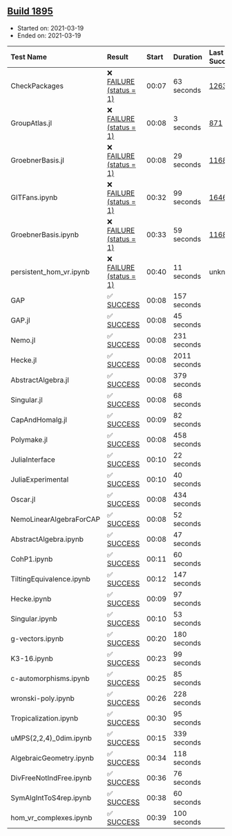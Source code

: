 ## [Build 1895](https://oscarci.mathematik.uni-kl.de/job/oscar-stable/1895/)

* Started on: 2021-03-19
* Ended on: 2021-03-19

| Test Name    | Result | Start | Duration | Last Success | First Failure |
|:-------------|:-------|:------|:---------|:-------------|:--------------|
| CheckPackages | ❌ [FAILURE (status = 1)](https://oscarci.mathematik.uni-kl.de/job/oscar-stable/1895/artifact/logs/build-1895/CheckPackages.log) | 00:07 | 63 seconds | [1263](https://oscarci.mathematik.uni-kl.de/job/oscar-stable/1263/) | [1264](https://oscarci.mathematik.uni-kl.de/job/oscar-stable/1264/) |
| GroupAtlas.jl | ❌ [FAILURE (status = 1)](https://oscarci.mathematik.uni-kl.de/job/oscar-stable/1895/artifact/logs/build-1895/GroupAtlas.jl.log) | 00:08 | 3 seconds | [871](https://oscarci.mathematik.uni-kl.de/job/oscar-stable/871/) | [872](https://oscarci.mathematik.uni-kl.de/job/oscar-stable/872/) |
| GroebnerBasis.jl | ❌ [FAILURE (status = 1)](https://oscarci.mathematik.uni-kl.de/job/oscar-stable/1895/artifact/logs/build-1895/GroebnerBasis.jl.log) | 00:08 | 29 seconds | [1168](https://oscarci.mathematik.uni-kl.de/job/oscar-stable/1168/) | [1169](https://oscarci.mathematik.uni-kl.de/job/oscar-stable/1169/) |
| GITFans.ipynb | ❌ [FAILURE (status = 1)](https://oscarci.mathematik.uni-kl.de/job/oscar-stable/1895/artifact/logs/build-1895/GITFans.ipynb.log) | 00:32 | 99 seconds | [1646](https://oscarci.mathematik.uni-kl.de/job/oscar-stable/1646/) | [1647](https://oscarci.mathematik.uni-kl.de/job/oscar-stable/1647/) |
| GroebnerBasis.ipynb | ❌ [FAILURE (status = 1)](https://oscarci.mathematik.uni-kl.de/job/oscar-stable/1895/artifact/logs/build-1895/GroebnerBasis.ipynb.log) | 00:33 | 59 seconds | [1168](https://oscarci.mathematik.uni-kl.de/job/oscar-stable/1168/) | [1169](https://oscarci.mathematik.uni-kl.de/job/oscar-stable/1169/) |
| persistent_hom_vr.ipynb | ❌ [FAILURE (status = 1)](https://oscarci.mathematik.uni-kl.de/job/oscar-stable/1895/artifact/logs/build-1895/persistent_hom_vr.ipynb.log) | 00:40 | 11 seconds | unknown | unknown |
| GAP | ✅ [SUCCESS](https://oscarci.mathematik.uni-kl.de/job/oscar-stable/1895/artifact/logs/build-1895/GAP.log) | 00:08 | 157 seconds |  |  |
| GAP.jl | ✅ [SUCCESS](https://oscarci.mathematik.uni-kl.de/job/oscar-stable/1895/artifact/logs/build-1895/GAP.jl.log) | 00:08 | 45 seconds |  |  |
| Nemo.jl | ✅ [SUCCESS](https://oscarci.mathematik.uni-kl.de/job/oscar-stable/1895/artifact/logs/build-1895/Nemo.jl.log) | 00:08 | 231 seconds |  |  |
| Hecke.jl | ✅ [SUCCESS](https://oscarci.mathematik.uni-kl.de/job/oscar-stable/1895/artifact/logs/build-1895/Hecke.jl.log) | 00:08 | 2011 seconds |  |  |
| AbstractAlgebra.jl | ✅ [SUCCESS](https://oscarci.mathematik.uni-kl.de/job/oscar-stable/1895/artifact/logs/build-1895/AbstractAlgebra.jl.log) | 00:08 | 379 seconds |  |  |
| Singular.jl | ✅ [SUCCESS](https://oscarci.mathematik.uni-kl.de/job/oscar-stable/1895/artifact/logs/build-1895/Singular.jl.log) | 00:08 | 68 seconds |  |  |
| CapAndHomalg.jl | ✅ [SUCCESS](https://oscarci.mathematik.uni-kl.de/job/oscar-stable/1895/artifact/logs/build-1895/CapAndHomalg.jl.log) | 00:09 | 82 seconds |  |  |
| Polymake.jl | ✅ [SUCCESS](https://oscarci.mathematik.uni-kl.de/job/oscar-stable/1895/artifact/logs/build-1895/Polymake.jl.log) | 00:08 | 458 seconds |  |  |
| JuliaInterface | ✅ [SUCCESS](https://oscarci.mathematik.uni-kl.de/job/oscar-stable/1895/artifact/logs/build-1895/JuliaInterface.log) | 00:10 | 22 seconds |  |  |
| JuliaExperimental | ✅ [SUCCESS](https://oscarci.mathematik.uni-kl.de/job/oscar-stable/1895/artifact/logs/build-1895/JuliaExperimental.log) | 00:10 | 40 seconds |  |  |
| Oscar.jl | ✅ [SUCCESS](https://oscarci.mathematik.uni-kl.de/job/oscar-stable/1895/artifact/logs/build-1895/Oscar.jl.log) | 00:08 | 434 seconds |  |  |
| NemoLinearAlgebraForCAP | ✅ [SUCCESS](https://oscarci.mathematik.uni-kl.de/job/oscar-stable/1895/artifact/logs/build-1895/NemoLinearAlgebraForCAP.log) | 00:08 | 52 seconds |  |  |
| AbstractAlgebra.ipynb | ✅ [SUCCESS](https://oscarci.mathematik.uni-kl.de/job/oscar-stable/1895/artifact/logs/build-1895/AbstractAlgebra.ipynb.log) | 00:08 | 47 seconds |  |  |
| CohP1.ipynb | ✅ [SUCCESS](https://oscarci.mathematik.uni-kl.de/job/oscar-stable/1895/artifact/logs/build-1895/CohP1.ipynb.log) | 00:11 | 60 seconds |  |  |
| TiltingEquivalence.ipynb | ✅ [SUCCESS](https://oscarci.mathematik.uni-kl.de/job/oscar-stable/1895/artifact/logs/build-1895/TiltingEquivalence.ipynb.log) | 00:12 | 147 seconds |  |  |
| Hecke.ipynb | ✅ [SUCCESS](https://oscarci.mathematik.uni-kl.de/job/oscar-stable/1895/artifact/logs/build-1895/Hecke.ipynb.log) | 00:09 | 97 seconds |  |  |
| Singular.ipynb | ✅ [SUCCESS](https://oscarci.mathematik.uni-kl.de/job/oscar-stable/1895/artifact/logs/build-1895/Singular.ipynb.log) | 00:10 | 53 seconds |  |  |
| g-vectors.ipynb | ✅ [SUCCESS](https://oscarci.mathematik.uni-kl.de/job/oscar-stable/1895/artifact/logs/build-1895/g-vectors.ipynb.log) | 00:20 | 180 seconds |  |  |
| K3-16.ipynb | ✅ [SUCCESS](https://oscarci.mathematik.uni-kl.de/job/oscar-stable/1895/artifact/logs/build-1895/K3-16.ipynb.log) | 00:23 | 99 seconds |  |  |
| c-automorphisms.ipynb | ✅ [SUCCESS](https://oscarci.mathematik.uni-kl.de/job/oscar-stable/1895/artifact/logs/build-1895/c-automorphisms.ipynb.log) | 00:25 | 85 seconds |  |  |
| wronski-poly.ipynb | ✅ [SUCCESS](https://oscarci.mathematik.uni-kl.de/job/oscar-stable/1895/artifact/logs/build-1895/wronski-poly.ipynb.log) | 00:26 | 228 seconds |  |  |
| Tropicalization.ipynb | ✅ [SUCCESS](https://oscarci.mathematik.uni-kl.de/job/oscar-stable/1895/artifact/logs/build-1895/Tropicalization.ipynb.log) | 00:30 | 95 seconds |  |  |
| uMPS(2,2,4)_0dim.ipynb | ✅ [SUCCESS](https://oscarci.mathematik.uni-kl.de/job/oscar-stable/1895/artifact/logs/build-1895/uMPS-2-2-4-_0dim.ipynb.log) | 00:15 | 339 seconds |  |  |
| AlgebraicGeometry.ipynb | ✅ [SUCCESS](https://oscarci.mathematik.uni-kl.de/job/oscar-stable/1895/artifact/logs/build-1895/AlgebraicGeometry.ipynb.log) | 00:34 | 118 seconds |  |  |
| DivFreeNotIndFree.ipynb | ✅ [SUCCESS](https://oscarci.mathematik.uni-kl.de/job/oscar-stable/1895/artifact/logs/build-1895/DivFreeNotIndFree.ipynb.log) | 00:36 | 76 seconds |  |  |
| SymAlgIntToS4rep.ipynb | ✅ [SUCCESS](https://oscarci.mathematik.uni-kl.de/job/oscar-stable/1895/artifact/logs/build-1895/SymAlgIntToS4rep.ipynb.log) | 00:38 | 60 seconds |  |  |
| hom_vr_complexes.ipynb | ✅ [SUCCESS](https://oscarci.mathematik.uni-kl.de/job/oscar-stable/1895/artifact/logs/build-1895/hom_vr_complexes.ipynb.log) | 00:39 | 100 seconds |  |  |
